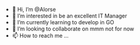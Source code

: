 - 👋 Hi, I’m @Alorse
- 👀 I’m interested in be an excellent IT Manager
- 🌱 I’m currently learning to develop in GO
- 💞️ I’m looking to collaborate on mmm not for now
- 📫 How to reach me ...

<!---
Alorse/Alorse is a ✨ special ✨ repository because its `README.md` (this file) appears on your GitHub profile.
You can click the Preview link to take a look at your changes.
--->
